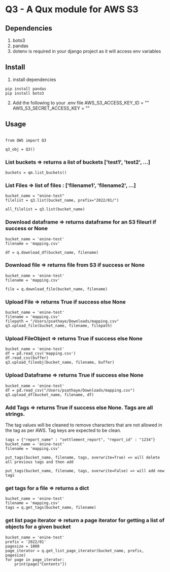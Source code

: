 # Q3 - A Qux module for AWS S3

## Dependencies
1. boto3
2. pandas
2. dotenv is required in your django project as it will access env variables

## Install
1. install dependencies
```
pip install pandas
pip install boto3
```
2. Add the following to your .env file
    AWS_S3_ACCESS_KEY_ID = ""
    AWS_S3_SECRET_ACCESS_KEY = ""

## Usage

```

from QWS import Q3

q3_obj = Q3()

```
### List buckets => returns a list of buckets ['test1', 'test2', ...]
```
buckets = qm.list_buckets()
```

### List Files => list of files : ['filename1', 'filename2', ...]
```
bucket_name = "enine-test"
filelist = q3.list(bucket_name, prefix="2022/01/")

all_filelist = q3.list(bucket_name)
```

### Download dataframe => returns dataframe for an S3 fileurl if success or None
```
bucket_name = 'enine-test'
filename = 'mapping.csv'

df = q.download_df(bucket_name, filename)
```

### Download file => returns file from S3 if success or None
```
bucket_name = 'enine-test'
filename = 'mapping.csv'

file = q.download_file(bucket_name, filename)
```

### Upload File => returns True if success else None
```
bucket_name = 'enine-test'
filename = 'mapping.csv'
filepath = "/Users/psathaye/Downloads/mapping.csv"
q3.upload_file(bucket_name, filename, filepath)
```

### Upload FileObject => returns True if success else None
```
bucket_name = 'enine-test'
df = pd.read_csv('mapping.csv')
df.read_csv(buffer)
q3.upload_fileobj(bucket_name, filename, buffer)
```

### Upload Dataframe => returns True if success else None
```
bucket_name = 'enine-test'
df = pd.read_csv("/Users/psathaye/Downloads/mapping.csv")
q3.upload_df(bucket_name, filename, df)
```

### Add Tags => returns True if success else None. Tags are all strings.
The tag values will be cleaned to remove characters that are not allowed in the tag as per AWS. Tag keys are expected to be clean.
```
tags = {"report_name" : "settlement_report", "report_id" : "1234"}
bucket_name = 'enine-test'
filename = 'mapping.csv'

put_tags(bucket_name, filename, tags, overwrite=True) => will delete all previous tags and then add

put_tags(bucket_name, filename, tags, overwrite=False) => will add new tags
```

### get tags for a file => returns a dict
```
bucket_name = 'enine-test'
filename = 'mapping.csv'
tags = q.get_tags(bucket_name, filename)
```

### get list page iterator => return a page iterator for getting a list of objects for a given bucket
```
bucket_name = 'enine-test'
prefix = '2022/01'
pagesize = 1000
page_iterator = q.get_list_page_iterator(bucket_name, prefix, pagesize)
for page in page_iterator:
    print(page["Contents"])
```